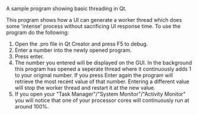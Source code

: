 A sample program showing basic threading in Qt.

This program shows how a UI can generate a worker thread which does some 'intense' process without sacrificing UI response time. To use the program do the following:

1. Open the .pro file in Qt Creator and press F5 to debug.
2. Enter a number into the newly opened program.
3. Press enter. 
4. The number you entered will be displayed on the GUI. In the background this program has opened a seperate thread where it continuously adds 1 to your original number. If you press Enter again the program will retrieve the most recent value of that number.  Entering a different value will stop the worker thread and restart it at the new value.
5. If you open your "Task Manager"/"System Monitor"/"Activity Monitor" you will notice that one of your processor cores will continuously run at around 100%.
